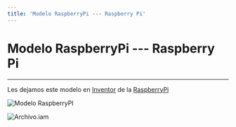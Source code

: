```yaml
---
title: 'Modelo RaspberryPi --- Raspberry Pi'
---
```


# Modelo RaspberryPi --- Raspberry Pi

---

Les dejamos este modelo en [Inventor][1] de la [RaspberryPi][2]

![Modelo RaspberryPI][img]

![Archivo.iam][file]

[1]: http://www.autodesk.com/products/autodesk-inventor-family/overview
[2]: http://www.raspberrypi.org/
[img]: /images/blog/modelos/modeloRaspiFinal.png "imagen modelo raspberry"
[file]: /modelos/modeloRaspi.iam "modelo raspi"